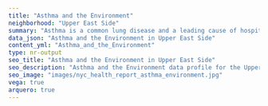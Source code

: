 ```yaml
---
title: "Asthma and the Environment"
neighborhood: "Upper East Side"
summary: "Asthma is a common lung disease and a leading cause of hospitalizations for children under 15 years old. This report provides a summary of asthma indicators by neighborhood. It also describes housing and neighborhood characteristics that can make asthma worse."
data_json: "Asthma and the Environment in Upper East Side"
content_yml: "Asthma_and_the_Environment"
type: nr-output
seo_title: "Asthma and the Environment in Upper East Side"
seo_description: "Asthma and the Environment data profile for the Upper East Side neighborhood of NYC."
seo_image: "images/nyc_health_report_asthma_environment.jpg"
vega: true
arquero: true
---
```

